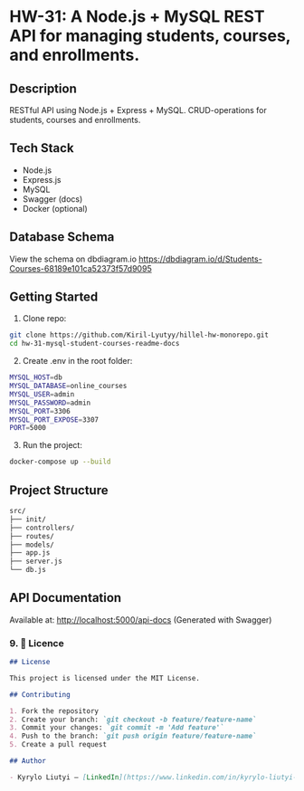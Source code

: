 # HW-31: A Node.js + MySQL REST API for managing students, courses, and enrollments.

## Description

RESTful API using Node.js + Express + MySQL. CRUD-operations for students, courses and enrollments.

## Tech Stack

- Node.js
- Express.js
- MySQL
- Swagger (docs)
- Docker (optional)

## Database Schema
View the schema on dbdiagram.io https://dbdiagram.io/d/Students-Courses-68189e101ca52373f57d9095

## Getting Started

1. Clone repo:
```bash
git clone https://github.com/Kiril-Lyutyy/hillel-hw-monorepo.git
cd hw-31-mysql-student-courses-readme-docs
```

2. Create .env in the root folder:
```bash
MYSQL_HOST=db
MYSQL_DATABASE=online_courses
MYSQL_USER=admin
MYSQL_PASSWORD=admin
MYSQL_PORT=3306
MYSQL_PORT_EXPOSE=3307
PORT=5000
```
3. Run the project:
```bash
docker-compose up --build
```

## Project Structure
```bash
src/
├── init/
├── controllers/
├── routes/
├── models/
├── app.js
├── server.js
└── db.js
```
## API Documentation

Available at: [http://localhost:5000/api-docs](http://localhost:5000/api-docs)
(Generated with Swagger)

### 9. 📄 Licence

```md
## License

This project is licensed under the MIT License.

## Contributing

1. Fork the repository
2. Create your branch: `git checkout -b feature/feature-name`
3. Commit your changes: `git commit -m 'Add feature'`
4. Push to the branch: `git push origin feature/feature-name`
5. Create a pull request

## Author

- Kyrylo Liutyi — [LinkedIn](https://www.linkedin.com/in/kyrylo-liutyi-262231161/) — [GitHub](https://github.com/Kiril-Lyutyy)